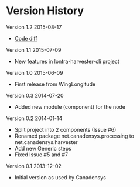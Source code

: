 Version History
===============
Version 1.2 2015-08-17
 * [Code diff](https://github.com/WingLongitude/lontra-harvester/compare/winglongitude-lontra-1.1...winglongitude-lontra-1.2)

Version 1.1 2015-07-09
* New features in lontra-harvester-cli project

Version 1.0 2015-06-09
* First release from WingLongitude

Version 0.3 2014-07-20
* Added new module (component) for the node

Version 0.2 2014-01-14
* Split project into 2 components (Issue #6)
* Renamed package net.canadensys.processing to net.canadensys.harvester
* Add new Generic steps
* Fixed Issue #5 and #7

Version 0.1 2013-12-02
* Initial version as used by Canadensys
